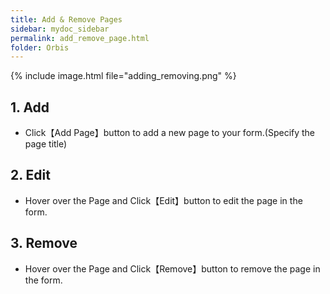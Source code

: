 ```yaml
---
title: Add & Remove Pages
sidebar: mydoc_sidebar
permalink: add_remove_page.html
folder: Orbis
---
```

{% include image.html file="adding_removing.png" %}

## 1. Add
* Click【Add Page】button to add a new page to your form.(Specify the page title)

## 2. Edit
* Hover over the Page and Click【Edit】button to edit the page in the form.

## 3. Remove
* Hover over the Page and Click【Remove】button to remove the page in the form.   



